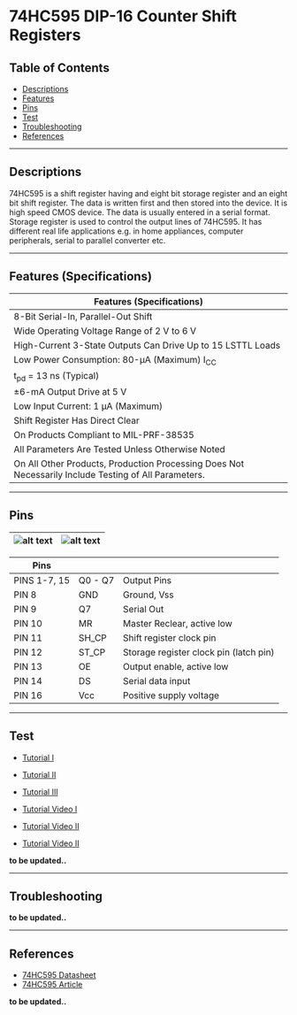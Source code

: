 # 74HC595 DIP-16 Counter Shift Registers

## Table of Contents

-   [Descriptions](#descriptions)
-   [Features](#features)
-   [Pins](#pins)
-   [Test](#test)
-   [Troubleshooting](#troubleshooting)
-   [References](#references)

---

## Descriptions

74HC595 is a shift register having and eight bit storage register and an eight bit shift register. The data is written first and then stored into the device. It is high speed CMOS device. The data is usually entered in a serial format. Storage register is used to control the output lines of 74HC595. It has different real life applications e.g. in home appliances, computer peripherals, serial to parallel converter etc.

---

## Features (Specifications)

| Features (Specifications)                                                                            |
| ---------------------------------------------------------------------------------------------------- |
| 8-Bit Serial-In, Parallel-Out Shift                                                                  |
| Wide Operating Voltage Range of 2 V to 6 V                                                           |
| High-Current 3-State Outputs Can Drive Up to 15 LSTTL Loads                                          |
| Low Power Consumption: 80-μA (Maximum) I<sub>CC</sub>                                                |
| t<sub>pd</sub> = 13 ns (Typical)                                                                     |
| ±6-mA Output Drive at 5 V                                                                            |
| Low Input Current: 1 μA (Maximum)                                                                    |
| Shift Register Has Direct Clear                                                                      |
| On Products Compliant to MIL-PRF-38535                                                               |
| All Parameters Are Tested Unless Otherwise Noted                                                     |
| On All Other Products, Production Processing Does Not Necessarily Include Testing of All Parameters. |

---

## Pins

| ![alt text](https://bit.ly/39Q27Bf '74HC595N') | ![alt text](https://bit.ly/3fSbvIn 'Connection') |
| ---------------------------------------------- | ------------------------------------------------ |

| **Pins**     |         |                                        |
| ------------ | ------- | -------------------------------------- |
| PINS 1-7, 15 | Q0 - Q7 | Output Pins                            |
| PIN 8        | GND     | Ground, Vss                            |
| PIN 9        | Q7      | Serial Out                             |
| PIN 10       | MR      | Master Reclear, active low             |
| PIN 11       | SH_CP   | Shift register clock pin               |
| PIN 12       | ST_CP   | Storage register clock pin (latch pin) |
| PIN 13       | OE      | Output enable, active low              |
| PIN 14       | DS      | Serial data input                      |
| PIN 16       | Vcc     | Positive supply voltage                |

---

## Test

-   [Tutorial I](https://bit.ly/3rVuG6z)
-   [Tutorial II](https://bit.ly/3utKajT)
-   [Tutorial III](https://bit.ly/2OpAwPO)

-   [Tutorial Video I](https://youtu.be/bqfPZXEuyuc)
-   [Tutorial Video II](https://www.youtube.com/watch?v=Ys2fu4NINrA)
-   [Tutorial Video II](https://www.youtube.com/watch?v=ULMnPckZp1M)

**to be updated..**

---

## Troubleshooting

**to be updated..**

---

## References

-   [74HC595 Datasheet](https://bit.ly/3cVcF3Q)
-   [74HC595 Article](https://bit.ly/2PXs62C)

**to be updated..**
